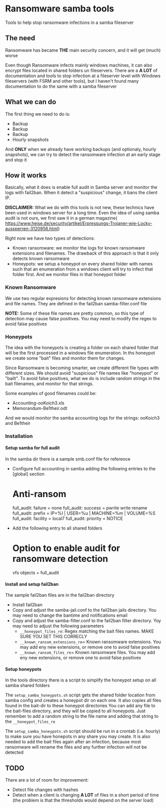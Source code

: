 # Ransomware samba tools

Tools to help stop ransomware infections in a samba fileserver

## The need

Ransomware has became **THE** main security concern, and it will get (much) worse

Even though Ransomware infects mainly windows machines, it can also encrypt files located in shared folders un fileservers.
There are a **A LOT** of documentation and tools to stop infection at a fileserver level with Windows fileservers (with FSRM and other tools), but I haven't found many documentation to do the same with a samba fileserver

## What we can do

The first thing we need to do is:

  * Backup
  * Backup
  * Backup
  * Hourly snapshots

And **ONLY** when we already have working backups (and optionaly, hourly snapshots), we can try to detect the ransomware infection at an early stage and stop it

## How it works

Basically, what it does is enable full audit in Samba server and monitor the logs with fail2ban. When it detect a "suspicious" change, it bans the client IP.

**DISCLAIMER:** What we do with this tools is not new, these technics have been used in windows server for a long time. Even the idea of using samba audit is not ours, we first saw it in a german magazine( https://www.heise.de/security/artikel/Erpressungs-Trojaner-wie-Locky-aussperren-3120956.html)

Right now we have two types of detections:

  * Known ransomware: we monitor the logs for known ransomware extensions and filenames. The drawback of this approach is that it only detects known ransomware
  * Honeypots: we setup a honeypot on every shared folder with names such that an enumeration from a windows client will try to infect that folder first. And we monitor files in that honeypot folder

### Known Ransomware

We use two regular expresions for detecting known ransomware extensions and file names. They are defined in the fail2ban samba-filter.conf file

**NOTE:** Some of these file names are pretty common, so this type of detection may cause false positives. You may need to modify the regex to avoid false positives

### Honeypots

The idea with the honeypots is creating a folder on each shared folder that will be the first processed in a windows file enumeration. In ths honeypot we create some "bait" files and monitor them for changes.

Since Ransomware is becoming smarter, we create different file types with different sizes. We should avoid "suspicious" file names like "honeypot" or "bailt". To avoid false positives, what we do is include random strings in the bait filenames, and monitor for that strings.

Some examples of good filenames could be:

  * Accounting-ooKoich3.xls 
  * Memorandum-Be1their.odt

And we would monitor the samba accounting logs for the strings: ooKoich3 and Be1their

### Installation

#### Setup samba for full audit

In the samba dir there is a sample smb.conf file for reference

  * Configure full accounting in samba adding the following entries to the [global] section

    # Anti-ransom
    full_audit: failure = none
    full_audit: success = pwrite write rename
    full_audit: prefix = IP=%I | USER=%u | MACHINE=%m | VOLUME=%S
    full_audit: facility = local7
    full_audit: priority = NOTICE

  * Add the following entry to all shared folders 

    # Option to enable audit for ransomware detection
    vfs objects = full_audit

#### Install and setup fail2ban

The sample fail2ban files are in the fail2ban directory

  * Install fail2ban
  * Copy and adjust the samba-jail.conf to the fail2ban jails directory. You may need to change the bantime and notifications email
  * Copy and adjust the samba-filter.conf to the fail2ban filter directory. Yoy may need to adjust the following parameters
    * `__honeypot_files_re`: Regex matching the bait files names. MAKE SURE YOU SET THIS CORRECLY
    * `__known_ransom_extensions_re`= Known ransomware extensions. You may add eny new extensions, or remove one to avoid false positives
    * `__known_ransom_files_re`= Known ransomware files. You may add eny new extensions, or remove one to avoid false positives

#### Setup honeypots

In the tools directory there is a script to simplify the honeypot setup on all samba shared folders

The `setup_samba_honeypots.sh` script gets the shared folder location from samba config and creates a honeypot dir on each one. It also copies all files found in the bait-dir to these honeypot directories
You can add any file to the bait-files directory, and they will be copied to all honeypots. Just remember to add a random string to the file name and adding that string to the `__honeypot_files_re`

The `setup_samba_honeypots.sh` script should be run in a crontab (i.e. hourly) to make sure you have honepots in any share you may create. It is also needed to add the bait files again after an infection, because most ransomware will rename the files and any further infection will not be detected

## TODO

There are a lot of room for improvement:

  * Detect file changes with hashes
  * Detect when a client is changing **A LOT** of files in a short period of time (the problem is that the thresholds would depend on the server load)
